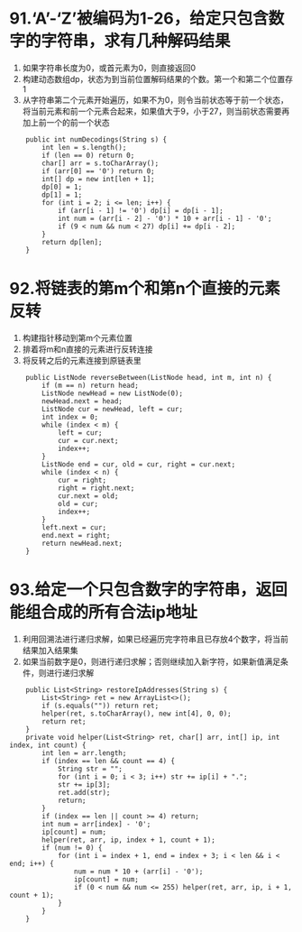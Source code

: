# 91.‘A’-‘Z’被编码为1-26，给定只包含数字的字符串，求有几种解码结果
1. 如果字符串长度为0，或首元素为0，则直接返回0
2. 构建动态数组dp，状态为到当前位置解码结果的个数。第一个和第二个位置存1
3. 从字符串第二个元素开始遍历，如果不为0，则令当前状态等于前一个状态，将当前元素和前一个元素合起来，如果值大于9，小于27，则当前状态需要再加上前一个的前一个状态
```
    public int numDecodings(String s) {
        int len = s.length();
        if (len == 0) return 0;
        char[] arr = s.toCharArray();
        if (arr[0] == '0') return 0;
        int[] dp = new int[len + 1];
        dp[0] = 1;
        dp[1] = 1;
        for (int i = 2; i <= len; i++) {
            if (arr[i - 1] != '0') dp[i] = dp[i - 1];
            int num = (arr[i - 2] - '0') * 10 + arr[i - 1] - '0';
            if (9 < num && num < 27) dp[i] += dp[i - 2];
        }
        return dp[len];
    }
```

# 92.将链表的第m个和第n个直接的元素反转
1. 构建指针移动到第m个元素位置
2. 排着将m和n直接的元素进行反转连接
3. 将反转之后的元素连接到原链表里
```
    public ListNode reverseBetween(ListNode head, int m, int n) {
        if (m == n) return head;
        ListNode newHead = new ListNode(0);
        newHead.next = head;
        ListNode cur = newHead, left = cur;
        int index = 0;
        while (index < m) {
            left = cur;
            cur = cur.next;
            index++;
        }
        ListNode end = cur, old = cur, right = cur.next;
        while (index < n) {
            cur = right;
            right = right.next;
            cur.next = old;
            old = cur;
            index++;
        }
        left.next = cur;
        end.next = right;
        return newHead.next;
    }
```

# 93.给定一个只包含数字的字符串，返回能组合成的所有合法ip地址
1. 利用回溯法进行递归求解，如果已经遍历完字符串且已存放4个数字，将当前结果加入结果集
2. 如果当前数字是0，则进行递归求解；否则继续加入新字符，如果新值满足条件，则进行递归求解
```
    public List<String> restoreIpAddresses(String s) {
        List<String> ret = new ArrayList<>();
        if (s.equals("")) return ret;
        helper(ret, s.toCharArray(), new int[4], 0, 0);
        return ret;
    }
    private void helper(List<String> ret, char[] arr, int[] ip, int index, int count) {
        int len = arr.length;
        if (index == len && count == 4) {
            String str = "";
            for (int i = 0; i < 3; i++) str += ip[i] + ".";
            str += ip[3];
            ret.add(str);
            return;
        }
        if (index == len || count >= 4) return;
        int num = arr[index] - '0';
        ip[count] = num;
        helper(ret, arr, ip, index + 1, count + 1);
        if (num != 0) {
            for (int i = index + 1, end = index + 3; i < len && i < end; i++) {
                num = num * 10 + (arr[i] - '0');
                ip[count] = num;
                if (0 < num && num <= 255) helper(ret, arr, ip, i + 1, count + 1);
            }
        }
    }
```
